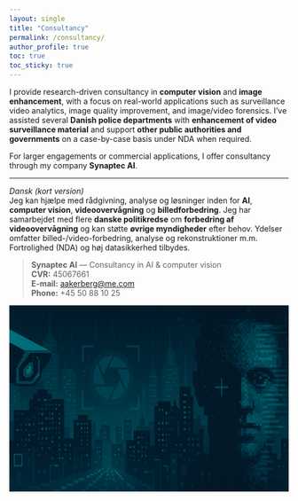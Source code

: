 ```yaml
---
layout: single
title: "Consultancy"
permalink: /consultancy/
author_profile: true
toc: true
toc_sticky: true
---
```


I provide research-driven consultancy in **computer vision** and **image enhancement**, with a focus on real-world applications such as surveillance video analytics, image quality improvement, and image/video forensics. I’ve assisted several **Danish police departments** with **enhancement of video surveillance material** and support **other public authorities and governments** on a case-by-case basis under NDA when required.

For larger engagements or commercial applications, I offer consultancy through my company **Synaptec AI**.

---

*Dansk (kort version)*  
Jeg kan hjælpe med rådgivning, analyse og løsninger inden for **AI**, **computer vision**, **videoovervågning** og **billedforbedring**. Jeg har samarbejdet med flere **danske politikredse** om **forbedring af videoovervågning** og kan støtte **øvrige myndigheder** efter behov. Ydelser omfatter billed-/video-forbedring, analyse og rekonstruktioner m.m. Fortrolighed (NDA) og høj datasikkerhed tilbydes. 

> **Synaptec AI** — Consultancy in AI & computer vision <br>
> **CVR:** 45067661 <br>
> **E-mail:** <aakerberg@me.com> <br>
> **Phone:** +45 50 88 10 25 <br>

![alt text](../images/consultancy.jpg "Title")